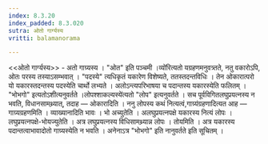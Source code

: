 ```yaml
---
index: 8.3.20
index_padded: 8.3.020
sutra: ओतो गार्ग्यस्य
vritti: balamanorama

---
```

<<ओतो गार्ग्यस्य>> - अतो गाग्र्यस्य । "ओत" इति पञ्चमी ।व्यो॑रित्यतो यग्रहणमनुवत्र्तते, नतु वकारोऽपि, ओतः परस्य तस्याऽसम्भवात् । "पदस्ये" त्यधिकृतं यकारेण विशेष्यते, ततस्तदन्तविधिः । तेन ओकारात्परो यो यकारस्तदन्तस्य पदस्येति चार्थो लभ्यते । अलोऽन्त्यपरिभाषया च पदान्तस्य यकारस्येति फलितम् । "भोभगो" इत्यतोऽशीत्यनुवर्तते ।लोपश्शाकल्यस्ये॑त्यतो "लोप" इत्यनुवर्तते । सच पूर्वविगितलघुप्रयत्नस्य न भवति, विधानसामथ्र्यात्, तदाह — ओकारादिति । ननु लोपस्य कथं नित्यत्वं,गाग्र्य॑ग्रहणादित्यत आह — गाग्र्यग्रहणमिति । व्याख्यानादिति भावः । भो अच्युतेति । अलघुप्रयत्नपक्षे यकारस्य नित्यं लोपः । लघुप्रयत्नपक्षे-भोयज्युतेति । अत्र लघुप्रयत्नस्य विधिसामथ्र्यान्न लोपः । तोयमिति । अत्र यकारस्य पदान्तत्वाभावादोतो गाग्र्यस्येति न भवति । अनेनाऽत्र "भोभगो" इति नानुवर्तते इति सूचितम् । 